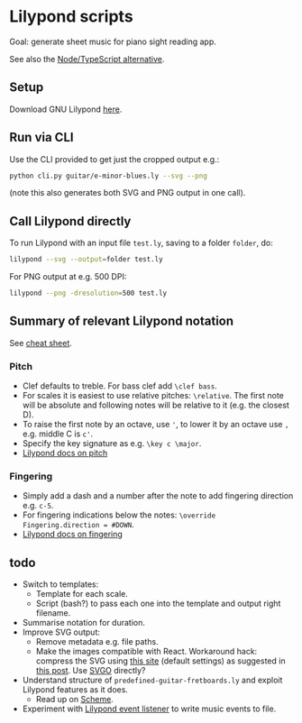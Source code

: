 # Lilypond scripts

Goal: generate sheet music for piano sight reading app.

See also the [Node/TypeScript alternative](https://github.com/MikeCullimore/lilypond-ts).

## Setup

Download GNU Lilypond [here](https://lilypond.org/download.html).

## Run via CLI

Use the CLI provided to get just the cropped output e.g.:

```bash
python cli.py guitar/e-minor-blues.ly --svg --png
```

(note this also generates both SVG and PNG output in one call).

## Call Lilypond directly

To run Lilypond with an input file `test.ly`, saving to a folder `folder`, do:

```bash
lilypond --svg --output=folder test.ly
```

For PNG output at e.g. 500 DPI:

```bash
lilypond --png -dresolution=500 test.ly
```

## Summary of relevant Lilypond notation

See [cheat sheet](https://lilypond.org/doc/v2.23/Documentation/notation/cheat-sheet).

### Pitch

* Clef defaults to treble. For bass clef add `\clef bass`.
* For scales it is easiest to use relative pitches: `\relative`. The first note will be absolute and following notes will be relative to it (e.g. the closest D).
* To raise the first note by an octave, use `'`, to lower it by an octave use `,` e.g. middle C is `c'`.
* Specify the key signature as e.g. `\key c \major`.
* [Lilypond docs on pitch](https://lilypond.org/doc/v2.23/Documentation/notation/writing-pitches)

### Fingering

* Simply add a dash and a number after the note to add fingering direction e.g. `c-5`.
* For fingering indications below the notes: `\override Fingering.direction = #DOWN`.
* [Lilypond docs on fingering](https://lilypond.org/doc/v2.23/Documentation/learning/within_002dstaff-objects)

## todo

* Switch to templates:
    * Template for each scale.
    * Script (bash?) to pass each one into the template and output right filename.
* Summarise notation for duration.
* Improve SVG output:
    * Remove metadata e.g. file paths.
    * Make the images compatible with React. Workaround hack: compress the SVG using [this site](https://jakearchibald.github.io/svgomg/) (default settings) as suggested in [this post](https://github.com/facebook/create-react-app/issues/11770). Use [SVGO](https://github.com/svg/svgo) directly?
* Understand structure of `predefined-guitar-fretboards.ly` and exploit Lilypond features as it does.
    * Read up on [Scheme](https://en.wikipedia.org/wiki/Scheme_(programming_language)).
* Experiment with [Lilypond event listener](https://lilypond.org/doc/v2.21/Documentation/notation/saving-music-events-to-a-file) to write music events to file.